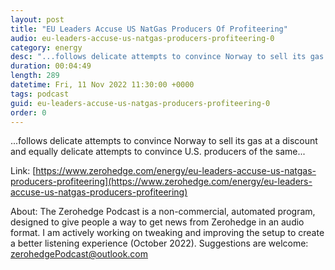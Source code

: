 ```yaml
---
layout: post
title: "EU Leaders Accuse US NatGas Producers Of Profiteering"
audio: eu-leaders-accuse-us-natgas-producers-profiteering-0
category: energy
desc: "...follows delicate attempts to convince Norway to sell its gas at a discount and equally delicate attempts to convince U.S. producers of the same..."
duration: 00:04:49
length: 289
datetime: Fri, 11 Nov 2022 11:30:00 +0000
tags: podcast
guid: eu-leaders-accuse-us-natgas-producers-profiteering-0
order: 0
---
```

...follows delicate attempts to convince Norway to sell its gas at a discount and equally delicate attempts to convince U.S. producers of the same...

Link: [https://www.zerohedge.com/energy/eu-leaders-accuse-us-natgas-producers-profiteering](https://www.zerohedge.com/energy/eu-leaders-accuse-us-natgas-producers-profiteering)

About: The Zerohedge Podcast is a non-commercial, automated program, designed to give people a way to get news from Zerohedge in an audio format.  I am actively working on tweaking and improving the setup to create a better listening experience (October 2022).  Suggestions are welcome: [zerohedgePodcast@outlook.com](mailto:zerohedgePodcast@outlook.com)